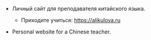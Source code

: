 - Личный сайт для преподавателя китайского языка. 
  - Приходите учиться: https://alikulova.ru

- Personal website for a Chinese teacher.
